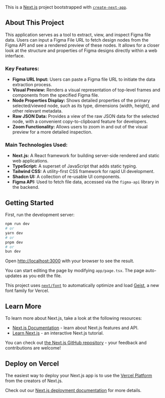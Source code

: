 This is a [Next.js](https://nextjs.org) project bootstrapped with [`create-next-app`](https://nextjs.org/docs/app/api-reference/cli/create-next-app).

## About This Project

This application serves as a tool to extract, view, and inspect Figma file data. Users can input a Figma File URL to fetch design nodes from the Figma API and see a rendered preview of these nodes. It allows for a closer look at the structure and properties of Figma designs directly within a web interface.

### Key Features:

*   **Figma URL Input:** Users can paste a Figma file URL to initiate the data extraction process.
*   **Visual Preview:** Renders a visual representation of top-level frames and components from the specified Figma file.
*   **Node Properties Display:** Shows detailed properties of the primary selected/viewed node, such as its type, dimensions (width, height), and other relevant metadata.
*   **Raw JSON Data:** Provides a view of the raw JSON data for the selected node, with a convenient copy-to-clipboard feature for developers.
*   **Zoom Functionality:** Allows users to zoom in and out of the visual preview for a more detailed inspection.

### Main Technologies Used:

*   **Next.js:** A React framework for building server-side rendered and static web applications.
*   **TypeScript:** A superset of JavaScript that adds static typing.
*   **Tailwind CSS:** A utility-first CSS framework for rapid UI development.
*   **Shadcn UI:** A collection of re-usable UI components.
*   **Figma API:** Used to fetch file data, accessed via the `figma-api` library in the backend.

## Getting Started

First, run the development server:

```bash
npm run dev
# or
yarn dev
# or
pnpm dev
# or
bun dev
```

Open [http://localhost:3000](http://localhost:3000) with your browser to see the result.

You can start editing the page by modifying `app/page.tsx`. The page auto-updates as you edit the file.

This project uses [`next/font`](https://nextjs.org/docs/app/building-your-application/optimizing/fonts) to automatically optimize and load [Geist](https://vercel.com/font), a new font family for Vercel.

## Learn More

To learn more about Next.js, take a look at the following resources:

- [Next.js Documentation](https://nextjs.org/docs) - learn about Next.js features and API.
- [Learn Next.js](https://nextjs.org/learn) - an interactive Next.js tutorial.

You can check out [the Next.js GitHub repository](https://github.com/vercel/next.js) - your feedback and contributions are welcome!

## Deploy on Vercel

The easiest way to deploy your Next.js app is to use the [Vercel Platform](https://vercel.com/new?utm_medium=default-template&filter=next.js&utm_source=create-next-app&utm_campaign=create-next-app-readme) from the creators of Next.js.

Check out our [Next.js deployment documentation](https://nextjs.org/docs/app/building-your-application/deploying) for more details.
